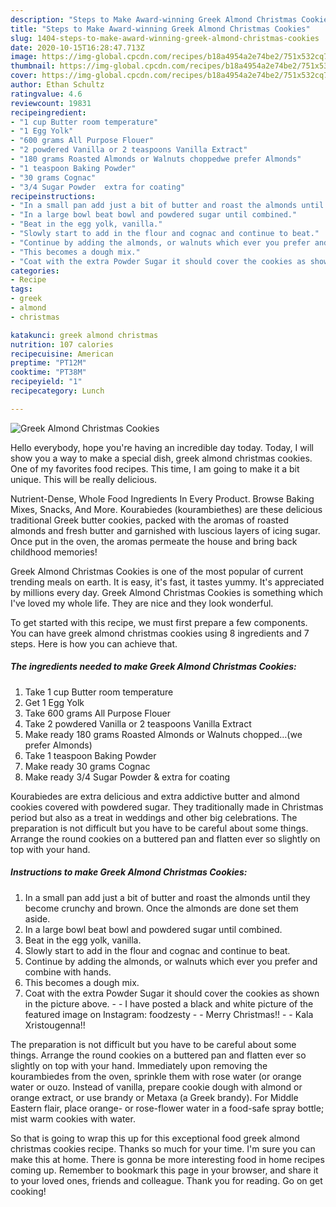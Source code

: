 ```yaml
---
description: "Steps to Make Award-winning Greek Almond Christmas Cookies"
title: "Steps to Make Award-winning Greek Almond Christmas Cookies"
slug: 1404-steps-to-make-award-winning-greek-almond-christmas-cookies
date: 2020-10-15T16:28:47.713Z
image: https://img-global.cpcdn.com/recipes/b18a4954a2e74be2/751x532cq70/greek-almond-christmas-cookies-recipe-main-photo.jpg
thumbnail: https://img-global.cpcdn.com/recipes/b18a4954a2e74be2/751x532cq70/greek-almond-christmas-cookies-recipe-main-photo.jpg
cover: https://img-global.cpcdn.com/recipes/b18a4954a2e74be2/751x532cq70/greek-almond-christmas-cookies-recipe-main-photo.jpg
author: Ethan Schultz
ratingvalue: 4.6
reviewcount: 19831
recipeingredient:
- "1 cup Butter room temperature"
- "1 Egg Yolk"
- "600 grams All Purpose Flouer"
- "2 powdered Vanilla or 2 teaspoons Vanilla Extract"
- "180 grams Roasted Almonds or Walnuts choppedwe prefer Almonds"
- "1 teaspoon Baking Powder"
- "30 grams Cognac"
- "3/4 Sugar Powder  extra for coating"
recipeinstructions:
- "In a small pan add just a bit of butter and roast the almonds until they become crunchy and brown. Once the almonds are done set them aside."
- "In a large bowl beat bowl and powdered sugar until combined."
- "Beat in the egg yolk, vanilla."
- "Slowly start to add in the flour and cognac and continue to beat."
- "Continue by adding the almonds, or walnuts which ever you prefer and combine with hands."
- "This becomes a dough mix."
- "Coat with the extra Powder Sugar it should cover the cookies as shown in the picture above.  I have posted a black and white picture of the featured image on Instagram: foodzesty  Merry Christmas!!  Kala Xristougenna!!"
categories:
- Recipe
tags:
- greek
- almond
- christmas

katakunci: greek almond christmas 
nutrition: 107 calories
recipecuisine: American
preptime: "PT12M"
cooktime: "PT38M"
recipeyield: "1"
recipecategory: Lunch

---
```



![Greek Almond Christmas Cookies](https://img-global.cpcdn.com/recipes/b18a4954a2e74be2/751x532cq70/greek-almond-christmas-cookies-recipe-main-photo.jpg)

Hello everybody, hope you're having an incredible day today. Today, I will show you a way to make a special dish, greek almond christmas cookies. One of my favorites food recipes. This time, I am going to make it a bit unique. This will be really delicious.

Nutrient-Dense, Whole Food Ingredients In Every Product. Browse Baking Mixes, Snacks, And More. Kourabiedes (kourambiethes) are these delicious traditional Greek butter cookies, packed with the aromas of roasted almonds and fresh butter and garnished with luscious layers of icing sugar. Once put in the oven, the aromas permeate the house and bring back childhood memories!

Greek Almond Christmas Cookies is one of the most popular of current trending meals on earth. It is easy, it's fast, it tastes yummy. It's appreciated by millions every day. Greek Almond Christmas Cookies is something which I've loved my whole life. They are nice and they look wonderful.


To get started with this recipe, we must first prepare a few components. You can have greek almond christmas cookies using 8 ingredients and 7 steps. Here is how you can achieve that.

<!--inarticleads1-->

##### The ingredients needed to make Greek Almond Christmas Cookies:

1. Take 1 cup Butter room temperature
1. Get 1 Egg Yolk
1. Take 600 grams All Purpose Flouer
1. Take 2 powdered Vanilla or 2 teaspoons Vanilla Extract
1. Make ready 180 grams Roasted Almonds or Walnuts chopped…(we prefer Almonds)
1. Take 1 teaspoon Baking Powder
1. Make ready 30 grams Cognac
1. Make ready 3/4 Sugar Powder &amp; extra for coating


Kourabiedes are extra delicious and extra addictive butter and almond cookies covered with powdered sugar. They traditionally made in Christmas period but also as a treat in weddings and other big celebrations. The preparation is not difficult but you have to be careful about some things. Arrange the round cookies on a buttered pan and flatten ever so slightly on top with your hand. 

<!--inarticleads2-->

##### Instructions to make Greek Almond Christmas Cookies:

1. In a small pan add just a bit of butter and roast the almonds until they become crunchy and brown. Once the almonds are done set them aside.
1. In a large bowl beat bowl and powdered sugar until combined.
1. Beat in the egg yolk, vanilla.
1. Slowly start to add in the flour and cognac and continue to beat.
1. Continue by adding the almonds, or walnuts which ever you prefer and combine with hands.
1. This becomes a dough mix.
1. Coat with the extra Powder Sugar it should cover the cookies as shown in the picture above. -  - I have posted a black and white picture of the featured image on Instagram: foodzesty -  - Merry Christmas!! -  - Kala Xristougenna!!


The preparation is not difficult but you have to be careful about some things. Arrange the round cookies on a buttered pan and flatten ever so slightly on top with your hand. Immediately upon removing the kourambiedes from the oven, sprinkle them with rose water (or orange water or ouzo. Instead of vanilla, prepare cookie dough with almond or orange extract, or use brandy or Metaxa (a Greek brandy). For Middle Eastern flair, place orange- or rose-flower water in a food-safe spray bottle; mist warm cookies with water. 

So that is going to wrap this up for this exceptional food greek almond christmas cookies recipe. Thanks so much for your time. I'm sure you can make this at home. There is gonna be more interesting food in home recipes coming up. Remember to bookmark this page in your browser, and share it to your loved ones, friends and colleague. Thank you for reading. Go on get cooking!
